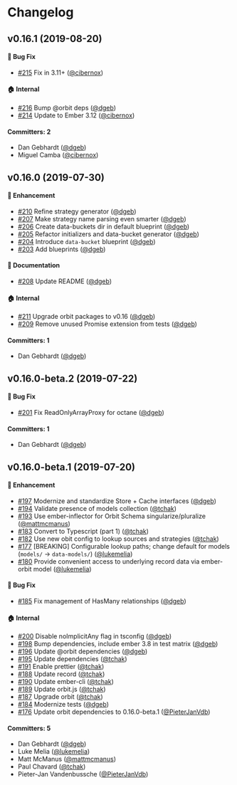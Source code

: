 # Changelog

## v0.16.1 (2019-08-20)

#### :bug: Bug Fix

- [#215](https://github.com/orbitjs/ember-orbit/pull/215) Fix in 3.11+ ([@cibernox](https://github.com/cibernox))

#### :house: Internal

- [#216](https://github.com/orbitjs/ember-orbit/pull/216) Bump @orbit deps ([@dgeb](https://github.com/dgeb))
- [#214](https://github.com/orbitjs/ember-orbit/pull/214) Update to Ember 3.12 ([@cibernox](https://github.com/cibernox))

#### Committers: 2

- Dan Gebhardt ([@dgeb](https://github.com/dgeb))
- Miguel Camba ([@cibernox](https://github.com/cibernox))

## v0.16.0 (2019-07-30)

#### :rocket: Enhancement

- [#210](https://github.com/orbitjs/ember-orbit/pull/210) Refine strategy generator ([@dgeb](https://github.com/dgeb))
- [#207](https://github.com/orbitjs/ember-orbit/pull/207) Make strategy name parsing even smarter ([@dgeb](https://github.com/dgeb))
- [#206](https://github.com/orbitjs/ember-orbit/pull/206) Create data-buckets dir in default blueprint ([@dgeb](https://github.com/dgeb))
- [#205](https://github.com/orbitjs/ember-orbit/pull/205) Refactor initializers and data-bucket generator ([@dgeb](https://github.com/dgeb))
- [#204](https://github.com/orbitjs/ember-orbit/pull/204) Introduce `data-bucket` blueprint ([@dgeb](https://github.com/dgeb))
- [#203](https://github.com/orbitjs/ember-orbit/pull/203) Add blueprints ([@dgeb](https://github.com/dgeb))

#### :memo: Documentation

- [#208](https://github.com/orbitjs/ember-orbit/pull/208) Update README ([@dgeb](https://github.com/dgeb))

#### :house: Internal

- [#211](https://github.com/orbitjs/ember-orbit/pull/211) Upgrade orbit packages to v0.16 ([@dgeb](https://github.com/dgeb))
- [#209](https://github.com/orbitjs/ember-orbit/pull/209) Remove unused Promise extension from tests ([@dgeb](https://github.com/dgeb))

#### Committers: 1

- Dan Gebhardt ([@dgeb](https://github.com/dgeb))

## v0.16.0-beta.2 (2019-07-22)

#### :bug: Bug Fix

- [#201](https://github.com/orbitjs/ember-orbit/pull/201) Fix ReadOnlyArrayProxy for octane ([@dgeb](https://github.com/dgeb))

#### Committers: 1

- Dan Gebhardt ([@dgeb](https://github.com/dgeb))

## v0.16.0-beta.1 (2019-07-20)

#### :rocket: Enhancement

- [#197](https://github.com/orbitjs/ember-orbit/pull/197) Modernize and standardize Store + Cache interfaces ([@dgeb](https://github.com/dgeb))
- [#194](https://github.com/orbitjs/ember-orbit/pull/194) Validate presence of models collection ([@tchak](https://github.com/tchak))
- [#193](https://github.com/orbitjs/ember-orbit/pull/193) Use ember-inflector for Orbit Schema singularize/pluralize ([@mattmcmanus](https://github.com/mattmcmanus))
- [#183](https://github.com/orbitjs/ember-orbit/pull/183) Convert to Typescript (part 1) ([@tchak](https://github.com/tchak))
- [#182](https://github.com/orbitjs/ember-orbit/pull/182) Use new obit config to lookup sources and strategies ([@tchak](https://github.com/tchak))
- [#177](https://github.com/orbitjs/ember-orbit/pull/177) [BREAKING] Configurable lookup paths; change default for models (`models/` -> `data-models/`) ([@lukemelia](https://github.com/lukemelia))
- [#180](https://github.com/orbitjs/ember-orbit/pull/180) Provide convenient access to underlying record data via ember-orbit model ([@lukemelia](https://github.com/lukemelia))

#### :bug: Bug Fix

- [#185](https://github.com/orbitjs/ember-orbit/pull/185) Fix management of HasMany relationships ([@dgeb](https://github.com/dgeb))

#### :house: Internal

- [#200](https://github.com/orbitjs/ember-orbit/pull/200) Disable noImplicitAny flag in tsconfig ([@dgeb](https://github.com/dgeb))
- [#198](https://github.com/orbitjs/ember-orbit/pull/198) Bump dependencies, include ember 3.8 in test matrix ([@dgeb](https://github.com/dgeb))
- [#196](https://github.com/orbitjs/ember-orbit/pull/196) Update @orbit dependencies ([@dgeb](https://github.com/dgeb))
- [#195](https://github.com/orbitjs/ember-orbit/pull/195) Update dependencies ([@tchak](https://github.com/tchak))
- [#191](https://github.com/orbitjs/ember-orbit/pull/191) Enable prettier ([@tchak](https://github.com/tchak))
- [#188](https://github.com/orbitjs/ember-orbit/pull/188) Update record ([@tchak](https://github.com/tchak))
- [#190](https://github.com/orbitjs/ember-orbit/pull/190) Update ember-cli ([@tchak](https://github.com/tchak))
- [#189](https://github.com/orbitjs/ember-orbit/pull/189) Update orbit.js ([@tchak](https://github.com/tchak))
- [#187](https://github.com/orbitjs/ember-orbit/pull/187) Upgrade orbit ([@tchak](https://github.com/tchak))
- [#184](https://github.com/orbitjs/ember-orbit/pull/184) Modernize tests ([@dgeb](https://github.com/dgeb))
- [#176](https://github.com/orbitjs/ember-orbit/pull/176) Update orbit dependencies to 0.16.0-beta.1 ([@PieterJanVdb](https://github.com/PieterJanVdb))

#### Committers: 5

- Dan Gebhardt ([@dgeb](https://github.com/dgeb))
- Luke Melia ([@lukemelia](https://github.com/lukemelia))
- Matt McManus ([@mattmcmanus](https://github.com/mattmcmanus))
- Paul Chavard ([@tchak](https://github.com/tchak))
- Pieter-Jan Vandenbussche ([@PieterJanVdb](https://github.com/PieterJanVdb))
